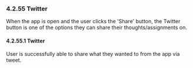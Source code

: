 ### 4.2.55 Twitter

When the app is open and the user clicks the 'Share' button,
the Twitter button is one of the options they can share their thoughts/assignments on.

#### 4.2.55.1 Twitter

User is successfully able to share what they wanted to from the app via tweet.

